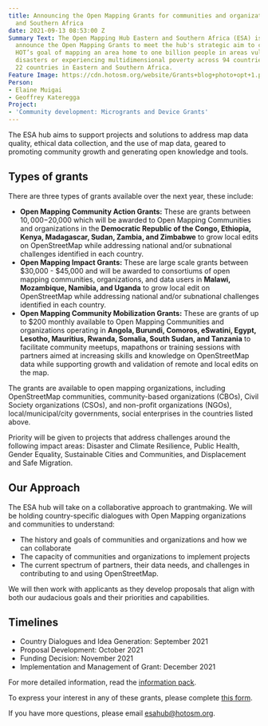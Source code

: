 ```yaml
---
title: Announcing the Open Mapping Grants for communities and organizations in Eastern
  and Southern Africa
date: 2021-09-13 08:53:00 Z
Summary Text: The Open Mapping Hub Eastern and Southern Africa (ESA) is excited to
  announce the Open Mapping Grants to meet the hub's strategic aim to contribute to
  HOT’s goal of mapping an area home to one billion people in areas vulnerable to
  disasters or experiencing multidimensional poverty across 94 countries; including
  22 countries in Eastern and Southern Africa.
Feature Image: https://cdn.hotosm.org/website/Grants+blog+photo+opt+1.png
Person:
- Elaine Muigai
- Geoffrey Kateregga
Project:
- 'Community development: Microgrants and Device Grants'
---
```


The ESA hub aims to support projects and solutions to address map data quality, ethical data collection, and the use of map data, geared to promoting community growth and generating open knowledge and tools.

## Types of grants
There are three types of grants available over the next year, these include: 

* **Open Mapping Community Action Grants:**  These are grants between $10,000-$20,000 which will be awarded to Open Mapping Communities and organizations in the **Democratic Republic of the Congo, Ethiopia, Kenya, Madagascar, Sudan, Zambia, and Zimbabwe** to grow local edits on OpenStreetMap while addressing national and/or subnational challenges identified in each country.
* **Open Mapping Impact Grants:** These are large scale grants between $30,000 - $45,000 and will be awarded to consortiums of open mapping communities, organizations, and data users in **Malawi, Mozambique, Namibia, and Uganda** to grow local edit on OpenStreetMap while addressing national and/or subnational challenges identified in each country. 
* **Open Mapping Community Mobilization Grants:** These are grants of up to $200 monthly available to Open Mapping Communities and organizations operating in **Angola, Burundi, Comoros, eSwatini, Egypt, Lesotho, Mauritius, Rwanda, Somalia, South Sudan, and Tanzania** to facilitate community meetups, mapathons or training sessions with partners aimed at increasing skills and knowledge on OpenStreetMap data while supporting growth and validation of remote and local edits on the map. 

The grants are available to open mapping organizations, including OpenStreetMap communities, community-based organizations (CBOs), Civil Society organizations (CSOs), and non-profit organizations (NGOs), local/municipal/city governments, social enterprises in the countries listed above.

Priority will be given to projects that address challenges around the following impact areas: Disaster and Climate Resilience, Public Health, Gender Equality, Sustainable Cities and Communities, and Displacement and Safe Migration.
 
## Our Approach 
The ESA hub will take on a collaborative approach to grantmaking. We will be holding country-specific dialogues with Open Mapping organizations and communities to understand: 
* The history and goals of communities and organizations and how we can collaborate
* The capacity of communities and organizations to implement projects 
* The current spectrum of partners, their data needs, and challenges in contributing to and using OpenStreetMap.

We will then work with applicants as they develop proposals that align with both our audacious goals and their priorities and capabilities.

## Timelines 
* Country Dialogues and Idea Generation: September 2021
* Proposal Development: October 2021
* Funding Decision: November 2021 
* Implementation and Management of Grant: December 2021 

For more detailed information, read the [information pack](https://wiki.openstreetmap.org/wiki/Humanitarian_OSM_Team/Open_Mapping_Hub_Eastern_and_Southern_Africa/Open_Mapping_Grants_2021).

To express your interest in any of these grants, please complete [this form](https://forms.gle/oFLQU8TJrk1Jzn7u8). 

If you have more questions, please email [esahub@hotosm.org](mailto:esahub@hotosm.org).